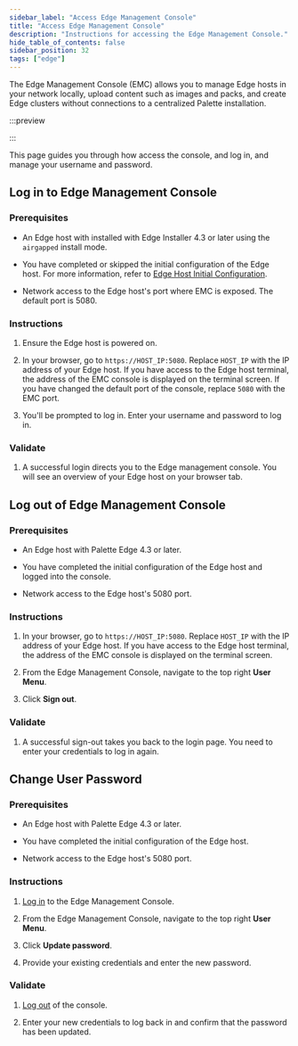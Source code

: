 ```yaml
---
sidebar_label: "Access Edge Management Console"
title: "Access Edge Management Console"
description: "Instructions for accessing the Edge Management Console."
hide_table_of_contents: false
sidebar_position: 32
tags: ["edge"]
---
```


The Edge Management Console (EMC) allows you to manage Edge hosts in your network locally, upload content such as images
and packs, and create Edge clusters without connections to a centralized Palette installation.

:::preview

:::

This page guides you through how access the console, and log in, and manage your username and password.

## Log in to Edge Management Console

### Prerequisites

- An Edge host with installed with Edge Installer 4.3 or later using the `airgapped` install mode.

- You have completed or skipped the initial configuration of the Edge host. For more information, refer to
  [Edge Host Initial Configuration](../site-deployment/initial-setup.md).

- Network access to the Edge host's port where EMC is exposed. The default port is 5080.

### Instructions

1. Ensure the Edge host is powered on.

2. In your browser, go to `https://HOST_IP:5080`. Replace `HOST_IP` with the IP address of your Edge host. If you have
   access to the Edge host terminal, the address of the EMC console is displayed on the terminal screen. If you have
   changed the default port of the console, replace `5080` with the EMC port.

3. You'll be prompted to log in. Enter your username and password to log in.

### Validate

1. A successful login directs you to the Edge management console. You will see an overview of your Edge host on your
   browser tab.

## Log out of Edge Management Console

### Prerequisites

- An Edge host with Palette Edge 4.3 or later.

- You have completed the initial configuration of the Edge host and logged into the console.

- Network access to the Edge host's 5080 port.

### Instructions

1. In your browser, go to `https://HOST_IP:5080`. Replace `HOST_IP` with the IP address of your Edge host. If you have
   access to the Edge host terminal, the address of the EMC console is displayed on the terminal screen.

2. From the Edge Management Console, navigate to the top right **User Menu**.

3. Click **Sign out**.

### Validate

1. A successful sign-out takes you back to the login page. You need to enter your credentials to log in again.

## Change User Password

### Prerequisites

- An Edge host with Palette Edge 4.3 or later.

- You have completed the initial configuration of the Edge host.

- Network access to the Edge host's 5080 port.

### Instructions

1. [Log in](#log-in-to-edge-management-console) to the Edge Management Console.

2. From the Edge Management Console, navigate to the top right **User Menu**.

3. Click **Update password**.

4. Provide your existing credentials and enter the new password.

### Validate

1. [Log out](#log-out-of-edge-management-console) of the console.

2. Enter your new credentials to log back in and confirm that the password has been updated.

